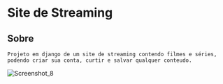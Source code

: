 # Site de Streaming

## Sobre
```
Projeto em django de um site de streaming contendo filmes e séries, podendo criar sua conta, curtir e salvar qualquer conteudo.
```
![Screenshot_8](https://github.com/Fabio661/Site-de-streaming/assets/125137802/147a6692-2d7a-4722-81a5-b43d6e6fe57d)

